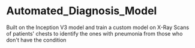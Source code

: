 # Automated_Diagnosis_Model
Built on the Inception V3 model and train a custom model on X-Ray Scans of patients' chests to identify the ones with pneumonia from those who don't have the condition
